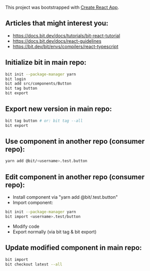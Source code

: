 This project was bootstrapped with [Create React App](https://github.com/facebook/create-react-app).

## Articles that might interest you:

* https://docs.bit.dev/docs/tutorials/bit-react-tutorial
* https://docs.bit.dev/docs/react-guidelines
* https://bit.dev/bit/envs/compilers/react-typescript

## Initialize bit in main repo:
```sh
bit init --package-manager yarn
bit login
bit add src/components/Button
bit tag button
bit export
```

## Export new version in main repo:

```sh
bit tag button # or: bit tag --all
bit export
```

## Use component in another repo (consumer repo):

```sh
yarn add @bit/<username>.test.button
```

## Edit component in another repo (consumer repo):

* Install component via "yarn add @bit/<username>.test.button"
* Import component:
```sh
bit init --package-manager yarn
bit import <username>.test/button
```
* Modify code
* Export normally (via bit tag & bit export)

## Update modified component in main repo:

```sh
bit import
bit checkout latest --all
```
